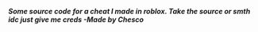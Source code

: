 ***Some source code for a cheat I made in roblox. Take the source or smth idc just give me creds 
-Made by Chesco***
